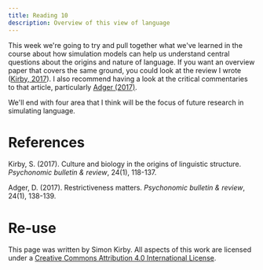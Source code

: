 ```yaml
---
title: Reading 10
description: Overview of this view of language
---
```



This week we're going to try and pull together what we've learned in the course about how simulation models can help us understand central questions about the origins and nature of language. If you want an overview paper that covers the same ground, you could look at the review I wrote ([Kirby, 2017](https://doi.org/10.3758/s13423-016-1166-7)). I also recommend having a look at the critical commentaries to that article, particularly [Adger (2017)](https://doi.org/10.3758/s13423-016-1194-3).

We'll end with four area that I think will be the focus of future research in simulating language.


# References

Kirby, S. (2017). Culture and biology in the origins of linguistic structure. *Psychonomic bulletin & review*, 24(1), 118-137.

Adger, D. (2017). Restrictiveness matters. *Psychonomic bulletin & review*, 24(1), 138-139.


# Re-use

This page was written by Simon Kirby. All aspects of this work are licensed under a [Creative Commons Attribution 4.0 International License](http://creativecommons.org/licenses/by/4.0/).
